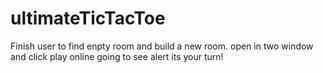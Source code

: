 # ultimateTicTacToe

Finish user to find enpty room and build a new room.
open in two window and click play online going to see alert its your turn!
